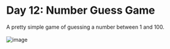 # Day 12: Number Guess Game
A pretty simple game of guessing a number between 1 and 100.<br>
<br>
![image](https://github.com/Kitobal/100-days-of-python/assets/114311709/3f46aebb-6432-440f-a333-a1debc82b07d)
